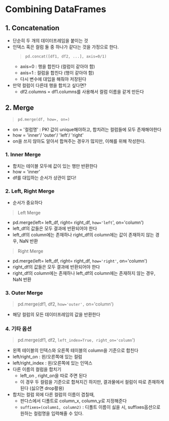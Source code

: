 # Combining DataFrames

## 1. Concatenation
- 단순히 두 개의 데이터프레임을 붙이는 것 
- 인덱스 혹은 컬럼 둘 중 하나가 같다는 것을 가정으로 한다.
  >`pd.concat([df1, df2, ...], axis=0/1)`
  - axis=0 : 행을 합친다 (컬럼이 같아야 함)
  - axis=1 : 컬럼을 합친다 (행이 같아야 함)
  - 다시 변수에 대입을 해줘야 저장된다 
- 만약 컬럼이 다른데 행을 합치고 싶다면?
  - df2.columns = df1.columns를 사용해서 컬럼 이름을 같게 만든다

## 2. Merge
> `pd.merge(df, how=, on=)`
  - on = '컬럼명' : PK! 값이 unique해야하고, 합치려는 컬럼들에 모두 존재해야한다
  - how = 'inner'/ 'outer'/ 'left'/ 'right'
  - on을 쓰지 않아도 알아서 합쳐주는 경우가 많지만, 이해를 위해 작성한다.
   
### 1. Inner Merge 
- 합치는 테이블 모두에 값이 있는 행만 반환한다 
- how = 'inner' 
- df를 대입하는 순서가 상관이 없다!

### 2. Left, Right Merge
- 순서가 중요하다 
> Left Merge
  - pd.merge(left= left_df, right= right_df, `how='left`', on='column')
  - left_df의 값들은 모두 결과에 반환되어야 한다
  - left_df의 column에는 존재하나 right_df의 column에는 값이 존재하지 않는 경우, NaN 반환 
> Right Merge
  - pd.merge(left= left_df, right= right_df, `how='right'`, on='column')
  - right_df의 값들은 모두 결과에 반환되어야 한다
  - right_df의 column에는 존재하나 left_df의 column에는 존재하지 않는 경우, NaN 반환 

### 3. Outer Merge
> pd.merge(df1, df2, `how='outer',` on='column')
  - 해당 컬럼의 모든 데이터프레임의 값을 반환한다


### 4. 기타 옵션
> pd.merge(df1, df2, `left_index=True, right_on='column`')
  - 왼쪽 테이블의 인덱스와 오른쪽 테이블의 column을 기준으로 합친다 
  - left/right_on : 왼/오른쪽애 있는 컬럼
  - left/right_index : 왼/오른쪽에 있는 인덱스 
- 다른 이름의 컬럼을 합치기
  - left_on , right_on을 따로 주면 된다
  - 이 경우 두 컬럼을 기준으로 합쳐지긴 하지만, 결과물에서 컬럼이 따로 존재하게 된다 (싫으면 drop활용)
- 합치는 컬럼 외에 다른 컬럼의 이름이 겹칠때,
  - 판다스에서 디폴트로 column_x, column_y로 지정해준다
  - `suffixes=(column1, column2)` : 디폴트 이름이 싫을 시, suffixes옵션으로 원하는 컬럼명을 입력해줄 수 있다.